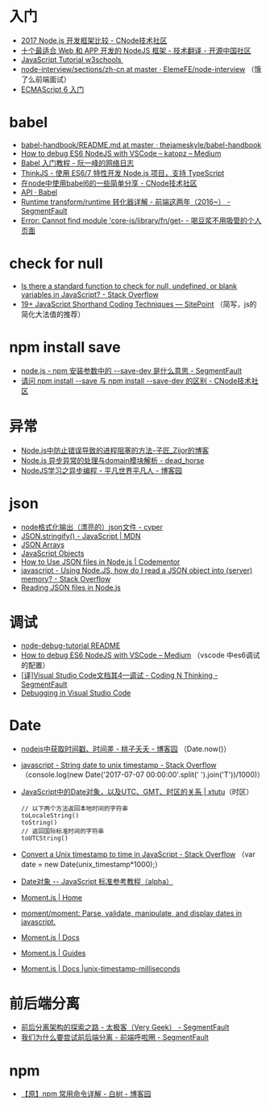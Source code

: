 # 入门

*   [2017 Node.js 开发框架比较 - CNode技术社区](https://cnodejs.org/topic/58caaec27dee71e5193a53ce)
*   [十个最适合 Web 和 APP 开发的 NodeJS 框架 - 技术翻译 - 开源中国社区](http://www.oschina.net/translate/best-nodejs-frameworks-for-web-and-app-development)
*   [JavaScript Tutorial w3schools ](https://www.w3schools.com/js/default.asp)
*   [node-interview/sections/zh-cn at master · ElemeFE/node-interview](https://github.com/ElemeFE/node-interview/tree/master/sections/zh-cn) （饿了么前端面试）
*   [ECMAScript 6 入门](http://es6.ruanyifeng.com/)

# babel

*   [babel-handbook/README.md at master · thejameskyle/babel-handbook](https://github.com/thejameskyle/babel-handbook/blob/master/translations/zh-Hans/README.md)
*   [How to debug ES6 NodeJS with VSCode – katopz – Medium](https://medium.com/@katopz/how-to-debug-es6-nodejs-with-vscode-8d00bd6c4f94)
*   [Babel 入门教程 - 阮一峰的网络日志](http://www.ruanyifeng.com/blog/2016/01/babel.html)
*   [ThinkJS - 使用 ES6/7 特性开发 Node.js 项目，支持 TypeScript](https://thinkjs.org/zh-cn/doc/2.2/debug.html)
*   [在node中使用babel6的一些简单分享 - CNode技术社区](https://cnodejs.org/topic/56460e0d89b4b49902e7fbd3)
*   [API · Babel](https://babeljs.io/docs/usage/api/)
*   [Runtime transform/runtime 转化器详解 - 前端这两年（2016~） - SegmentFault](https://segmentfault.com/a/1190000009065987)
*   [Error: Cannot find module 'core-js/library/fn/get- - 喝豆浆不用吸管的个人页面](https://my.oschina.net/boogoogle/blog/630657?p={{page}})

# check for null

*   [Is there a standard function to check for null, undefined, or blank variables in JavaScript? - Stack Overflow](https://stackoverflow.com/questions/5515310/is-there-a-standard-function-to-check-for-null-undefined-or-blank-variables-in)
*   [19+ JavaScript Shorthand Coding Techniques — SitePoint](https://www.sitepoint.com/shorthand-javascript-techniques/) （简写，js的简化大法值的推荐）

# npm install save

*   [node.js - npm 安装参数中的 --save-dev 是什么意思 - SegmentFault](https://segmentfault.com/q/1010000000403629)
*   [请问 npm install --save 与 npm install --save-dev 的区别 - CNode技术社区](https://cnodejs.org/topic/54d33df497be414b68dcf503)

# 异常

*   [Node.js中防止错误导致的进程阻塞的方法-子匠_Zijor的博客](http://www.dengzhr.com/node-js/885)
*   [Node.js 异步异常的处理与domain模块解析 - dead_horse](http://deadhorse.me/nodejs/2013/04/13/exception_and_domain.html)
*   [NodeJS学习之异步编程 - 平凡世界平凡人 - 博客园](http://www.cnblogs.com/TwinklingZ/p/5995689.html)

# json

*   [node格式化输出（漂亮的）json文件 - cyper](https://my.oschina.net/uniquejava/blog/227275)
*   [JSON.stringify() - JavaScript | MDN](https://developer.mozilla.org/zh-CN/docs/Web/JavaScript/Reference/Global_Objects/JSON/stringify)
*   [JSON Arrays](https://www.w3schools.com/js/js_json_arrays.asp)
*   [JavaScript Objects](https://www.w3schools.com/js/js_object_definition.asp)
*   [How to Use JSON files in Node.js | Codementor](https://www.codementor.io/codementorteam/how-to-use-json-files-in-node-js-85hndqt32)
*   [javascript - Using Node.JS, how do I read a JSON object into (server) memory? - Stack Overflow](https://stackoverflow.com/questions/10011011/using-node-js-how-do-i-read-a-json-object-into-server-memory)
*   [Reading JSON files in Node.js](http://untilfalse.com/reading-json-files-in-node-js/)

# 调试

*   [node-debug-tutorial README](http://i5ting.github.io/node-debug-tutorial/)
*   [How to debug ES6 NodeJS with VSCode – Medium](https://medium.com/@katopz/how-to-debug-es6-nodejs-with-vscode-8d00bd6c4f94) （vscode 中es6调试的配置）
*   [[译]Visual Studio Code文档其4—调试 - Coding N Thinking - SegmentFault](https://segmentfault.com/a/1190000004136202)
*   [Debugging in Visual Studio Code](https://code.visualstudio.com/docs/editor/debugging)

# Date

*   [nodejs中获取时间戳、时间差 - 桃子夭夭 - 博客园](http://www.cnblogs.com/tzyy/p/nodejs.html) （Date.now()）
*   [javascript - String date to unix timestamp - Stack Overflow](https://stackoverflow.com/questions/17921126/string-date-to-unix-timestamp) （console.log(new Date('2017-07-07 00:00:00'.split(' ').join('T'))/1000)）
*   [JavaScript中的Date对象，以及UTC、GMT、时区的关系 | xtutu](http://xtutu.me/the-date-object-in-js/)（时区）

        // 以下两个方法返回本地时间的字符串
        toLocaleString()
        toString()
        // 返回国际标准时间的字符串
        toUTCString()

*   [Convert a Unix timestamp to time in JavaScript - Stack Overflow](https://stackoverflow.com/questions/847185/convert-a-unix-timestamp-to-time-in-javascript) （var date = new Date(unix_timestamp*1000);）
*   [Date对象 -- JavaScript 标准参考教程（alpha）](http://javascript.ruanyifeng.com/stdlib/date.html)
*   [Moment.js | Home](http://momentjs.com/)
*   [moment/moment: Parse, validate, manipulate, and display dates in javascript.](https://github.com/moment/moment/)
*   [Moment.js | Docs](http://momentjs.com/docs/)
*   [Moment.js | Guides](http://momentjs.com/guides/)
*   [Moment.js | Docs |unix-timestamp-milliseconds](http://momentjs.com/docs/#/parsing/unix-timestamp-milliseconds/)

# 前后端分离

*   [前后分离架构的探索之路 - 太极客（Very Geek） - SegmentFault](https://segmentfault.com/a/1190000003795517)
*   [我们为什么要尝试前后端分离 - 前端呼啦圈 - SegmentFault](https://segmentfault.com/a/1190000006240370)

# npm

*   [【原】npm 常用命令详解 - 白树 - 博客园](http://www.cnblogs.com/PeunZhang/p/5553574.html)